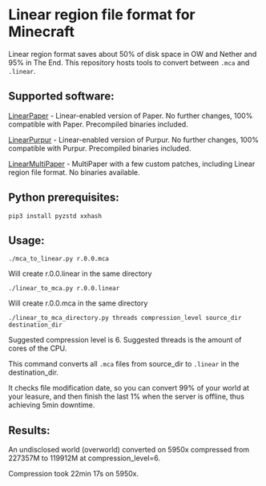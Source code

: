 # Linear region file format for Minecraft

Linear region format saves about 50% of disk space in OW and Nether and 95% in The End.
This repository hosts tools to convert between `.mca` and `.linear`.

## Supported software:

[LinearPaper](https://github.com/xymb-endcrystalme/LinearPaper) - Linear-enabled version of Paper. No further changes, 100% compatible with Paper. Precompiled binaries included.


[LinearPurpur](https://github.com/xymb-endcrystalme/LinearPurpur) - Linear-enabled version of Purpur. No further changes, 100% compatible with Purpur. Precompiled binaries included.


[LinearMultiPaper](https://github.com/xymb-endcrystalme/LinearMultiPaper) - MultiPaper with a few custom patches, including Linear region file format. No binaries available.

## Python prerequisites:

```apt install python3-pip
pip3 install pyzstd xxhash
```

## Usage:

```./mca_to_linear.py r.0.0.mca```

Will create r.0.0.linear in the same directory



```./linear_to_mca.py r.0.0.linear```

Will create r.0.0.mca in the same directory



```./linear_to_mca_directory.py threads compression_level source_dir destination_dir```


Suggested compression level is 6. Suggested threads is the amount of cores of the CPU.

This command converts all ```.mca``` files from source_dir to ```.linear``` in the destination_dir.

It checks file modification date, so you can convert 99% of your world at your leasure, and then finish the last 1% when the server is offline, thus achieving 5min downtime.

## Results:

An undisclosed world (overworld) converted on 5950x compressed from 227357M to 119912M at compression_level=6.

Compression took 22min 17s on 5950x.
